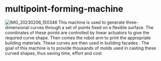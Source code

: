 # multipoint-forming-machine
![IMG_20230206_150346](https://user-images.githubusercontent.com/124498265/216982581-66ee9342-f59b-4a99-87e7-4a9a719625a4.jpg)
This machine is used to generate three-dimensional curves through a set of points fixed on a flexible surface. The coordinates of these points are controlled by linear actuators to give the required curve shape. Then comes the robot arm to print the appropriate building materials. These curves are then used in building facades
. The goal of this machine is to provide thousands of molds used in casting these curved shapes, thus saving time, effort and cost
